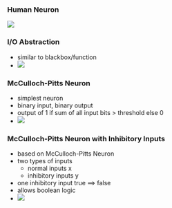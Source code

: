 ### Human Neuron
![](../../z_images/Pasted%20image%2020220508202902.png)

### I/O Abstraction
+ similar to blackbox/function
+ ![](../../z_images/Pasted%20image%2020220508202945.png)

### McCulloch-Pitts Neuron
+ simplest neuron
+ binary input, binary output
+ output of 1 if sum of all input bits > threshold else 0
+ ![](../../z_images/Pasted%20image%2020220508203103.png)

### McCulloch-Pitts Neuron with Inhibitory Inputs
+ based on McCulloch-Pitts Neuron
+ two types of inputs
	+ normal inputs x
	+ inhibitory inputs y
+ one inhibitory input true ==> false
+ allows boolean logic
+ ![](../../z_images/Pasted%20image%2020220508203606.png)

